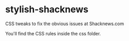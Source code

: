 stylish-shacknews
=================

CSS tweaks to fix the obvious issues at Shacknews.com 

You'll find the CSS rules inside the css folder.
